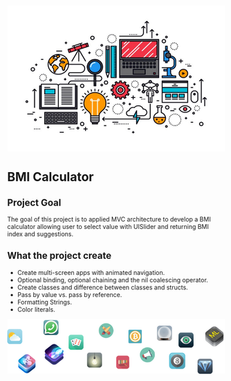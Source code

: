 ![Open Banner](readme-open-banner.jpg)

#  BMI Calculator

## Project Goal

The goal of this project is to applied MVC architecture to develop a BMI calculator allowing user to select value with UISlider and returning BMI index and suggestions. 

## What the project create

* Create multi-screen apps with animated navigation.
* Optional binding, optional chaining and the nil coalescing operator.
* Create classes and difference between classes and structs. 
* Pass by value vs. pass by reference. 
* Formatting Strings. 
* Color literals.

![End Banner](readme-end-banner.png)
